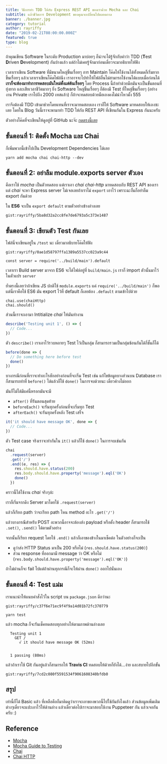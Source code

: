 ```yaml
---
title: วิธีการทำ TDD ให้กับ Express REST API ของเราด้วย Mocha และ Chai 
subtitle: แล้วชีวิตการ Development ของคุณจะเปลี่ยนไปตลอดกาล
banner: ./banner.jpg
category: tutorial
author: rayriffy
date: "2019-02-21T08:00:00.000Z"
featured: true
type: blog
---
```


ถ้าคุณเขียน Software ในระดับ Production มาบ่อยๆ ก็น่าจะได้รู้จักกับคำว่า TDD (**T**est **D**riven **D**evelopment) กันบ้างแล้ว แต่ถ้าไม่เคยรู้จักมาก่อนเดี๋ยวจะมาอธิบายให้ฟัง

เวลาเราเขียน Software ที่มีขนาดใหญ่ขึ้นเรื่อยๆ การ Maintain โค๊ดให้ใช้งานได้ทั้งหมดก็เริ่มยากขึ้นเรื่อยๆ แล้วเวลาเราเขียนโค๊ดไฟล์นึง เราอาจจะไปทำให้ไฟล์อื่นไม่สามารถใช้งานได้แบบเมื่อก่อนได้ **เราก็จะต้องมาทำการทดสอบมันใหม่ตั้งแต่ต้นเรื่อยๆ** โดย Process นี้ถ้าทำด้วยมือมันจะเป็นขั้นตอนที่ยุ่งยาก และเสียเวลาชีวิตมากๆ ยิ่ง Software ใหญ่ขึ้นเรื่อยๆ ก็ต้องมี Test ที่ใหญ่ขึ้นเรื่อยๆ (อย่างงาน Private เราไปถึง 2000 เทสแล้ว) ก็ถ้าจะทดสอบด้วยมือเองคงไม่น่าไหวมั้ง 555

เราจึงต้องมี TDD เข้ามาช่วยโดยแทนที่เราจะมาทดสอบเอง เราก็ให้ Software มาทดสอบให้เองซะเลย โดยใน Blog วันนี้เราจะพามาทำ TDD ให้กับ REST API ที่เขียนกันใน Express กันนะครับ

ตัวอย่างโค๊ดที่จะเขียนให้ดูอยู่ที่ GitHub นะจ๊ะ [กดตรงนี้เลย](https://github.com/rayriffy/express-mocha-chai-es6)

## ขั้นตอนที่ 1: ติดตั้ง Mocha และ Chai

ก็เพิ่มพวกนี้เข้าไปเป็น Development Dependencies ได้เลย

```
yarn add mocha chai chai-http --dev
```

## ขั้นตอนที่ 2: อย่าลืม module.exports server ตัวเอง

คือเราใช้ *mocha* เป็นตัวทดสอบ แต่เราเอา *chai* *chai-http* มาทดสอบกับ REST API ของเรา แต่ *chai* จะหา Express server ไม่เจอเลยถ้าเราไม่ `export` เอาไว้ เพราะฉะงั้นก็อย่าลืม export กันด้วย

ใน **ES6** จะเป็น `export default` ตามตัวอย่างข้างล่างเลย

`gist:rayriffy/5ba8d32a2cc8fe7de6793a5c373e1487`

## ขั้นตอนที่ 3: เขียนตัว Test กันเลย

ไฟล์นี่จะเขียนอยู่ใน `/test` นะ เดี๋ยวมาอธิบายโค๊ดให้ฟัง

`gist:rayriffy/0ae1d58797ffa1389a5537cc023a9c44`

```
const server = require('../build/main').default
```

เวลาเรา Build server มาจาก ES6 จะได้ไฟล์อยู่ที่ `build/main.js` เราก็ import ตัวนั้นมาไว้ในตัวแปร `server`

ย้ำตรงนี้เลยว่าถ้าเขียน JS ปกติใช้ `module.exports` แค่ `require('../build/main')` ก็พอ แต่นี่เราคือใช้ ES6 มัน export ไว้ที่ default ก็เลยต้อง `.default` ตามเข้าไปด้วย

```
chai.use(chaiHttp)
chai.should()
```

ส่วนนี้เราจะเอามา Intitialize *chai* ให้มันทำงาน

```javascript
describe('Testing unit 1', () => {
  // Code...
})
```

ตัว `describe()` เราเอาไว้รวบหลายๆ Test ไว้เป็นกลุ่ม ก็สามารถรวมเป็นกลุ่มซ้อนกันได้กี่ชั้นก็ได้

```javascript
before(done => {
  // Do something here before test
  done()
})
```

บางกรณีก่อนที่เราจะทำอะไรสักอย่างก่อนที่จะเริ่ม Test เช่น แก้ไขข้อมูลบางส่วนบน Database เราก็สามารถทำที่ `before()` ได้แล้วก็ใช้ `done()` ในการจบด้วยนะ เดี๋ยวค้างไม่ออก

มันก็ไม่ได้มีแค่นี้หรอกมันจะมี

-   `after()` ที่รันตอนสุดท้าย
-   `beforeEach()` จะรันทุกครั้งก่อนที่จะเริ่มทุก Test
-   `afterEach()` จะรันทุกครั้งหลัง Test เสร็จ

```javascript
it('it should have message OK', done => {
  // Code...
})
```

ตัว Test case จริงเราจะทำกันใน `it()` แล้วก็ใช้ `done()` ในการจบเช่นกัน

```javascript
chai
  .request(server)
  .get('/')
  .end((e, res) => {
    res.should.have.status(200)
    res.body.should.have.property('message').eql('OK')
    done()
  })
```

คราวนี้ได้ใช้งาน *chai* จริงๆล่ะ

เราก็เริ่มจากดึง Server มาโดยใช้ `.request(server)`

แล้วก็เรียก path ว่าจะเรียก path ไหน method อะไร `.get('/')`

แล้วบางกรณีสำหรับ POST อะพวกนี้อาจจะต้องส่ง payload หรือตั้ง header ก็สามารถใช้ `.set()`, `.send()` ได้ตามตัวอย่าง

จากนั้นก็เรียก request โดยใช้ `.end()` แล้วก็เอาของข้างในมาเช็คต่อ ในตัวอย่างก็จะเป็น

-   ดูว่าส่ง HTTP Status มาเป็น 200 หรือไม่ (`res.should.have.status(200)`)
-   ส่วน response ที่ออกมามี message ว่า OK หรือไม่ (`res.body.should.have.property('message').eql('OK')`)

ถ้าไม่ผ่านก็จะ fail ไปแต่ถ้าผ่านทุกกรณีก็จะให้ผ่าน `done()` ออกไปนั่นเอง

## ขั้นตอนที่ 4: Test แม่ม

เราแนะนำให้แนบคำสั่งไว้ใน script บน `package.json` ดีกว่านะ

`gist:rayriffy/c37f6e71ec9f4f9a14d01b72fc370779`

```
yarn test
```

แล้ว mocha ก็จะรันเช็คทดสอบทุกอย่างให้ตามภาพด้านล่างเลย

```
  Testing unit 1
    GET /
      √ it should have message OK (52ms)


  1 passing (80ms)
```

แล้วถ้าเราใช้ Git กันอยู่แล้วก็สามารถให้ **Travis CI** ทดสอบให้ด้วยก็ยังได้...ง่าย และสบายไปอีกขั้น

`gist:rayriffy/7cd2c080f5591534f9061608340bfdb0`

## สรุป

เท่านี้ก็ได้ Basic แล้ว ที่เหลือคือก็มาคิดดูว่าเราจะเอาของพวกนี้ไปใช้กันยังไงแล้ว ส่วนข้อมูลเพิ่มเติมต่างๆเดี๋ยวจะแปะเอาไว้ให้ด้านล่าง แล้วเดี๋ยวต่อไปเราจะมาสอบใช้งาน Puppeteer กัน แล้วเจอกันครับ :)

## Reference

-   [Mocha](https://mochajs.org/)
-   [Mocha Guide to Testing](https://gist.github.com/samwize/8877226)
-   [Chai](https://www.chaijs.com/)
-   [Chai HTTP](https://www.chaijs.com/plugins/chai-http/)
